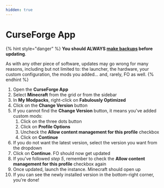 ```yaml
---
hidden: true
---
```


# CurseForge App

{% hint style="danger" %}
**You should ALWAYS [make backups](../backup/curseforge-app.md) before updating**.

As with any other piece of software, updates may go wrong for many reasons, including but not limited to: the launcher, the hardware, your custom configuration, the mods you added... and, rarely, FO as well.
{% endhint %}

1. Open the **CurseForge App**
2. Select **Minecraft** from the grid or from the sidebar
3. In **My Modpacks**, right-click on **Fabulously Optimized**
4. Click on the **Change Version** button
5. If you cannot find the **Change Version** button, it means you've added custom mods:
   1. Click on the three dots button
   2. Click on **Profile Options**
   3. Uncheck the **Allow content management for this profile** checkbox
   4. Click on **Continue**
6. If you do not want the latest version, select the version you want from the dropdown
7. Click on **Continue**. FO should now get updated
8. If you've followed _step 5_, remember to check the **Allow content management for this profile** checkbox again
9. Once updated, launch the instance. Minecraft should open up
10. If you can see the newly installed version in the bottom-right corner, you're done!
